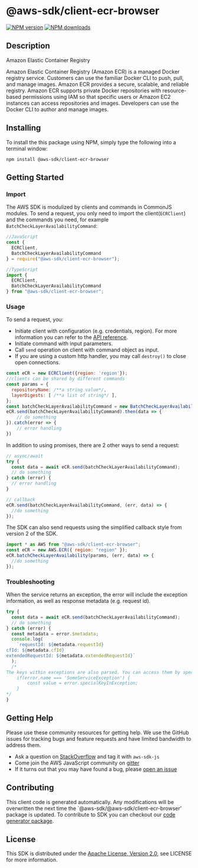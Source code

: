 # @aws-sdk/client-ecr-browser

[![NPM version](https://img.shields.io/npm/v/@aws-sdk/client-ecr-browser/preview.svg)](https://www.npmjs.com/package/@aws-sdk/client-ecr-browser)
[![NPM downloads](https://img.shields.io/npm/dm/@aws-sdk/client-ecr-browser.svg)](https://www.npmjs.com/package/@aws-sdk/client-ecr-browser)

## Description

<fullname>Amazon Elastic Container Registry</fullname> <p>Amazon Elastic Container Registry (Amazon ECR) is a managed Docker registry service. Customers can use the familiar Docker CLI to push, pull, and manage images. Amazon ECR provides a secure, scalable, and reliable registry. Amazon ECR supports private Docker repositories with resource-based permissions using IAM so that specific users or Amazon EC2 instances can access repositories and images. Developers can use the Docker CLI to author and manage images.</p>

## Installing

To install the this package using NPM, simply type the following into a terminal window:

```
npm install @aws-sdk/client-ecr-browser
```

## Getting Started

### Import

The AWS SDK is modulized by clients and commands in CommonJS modules. To send a request, you only need to import the client(`ECRClient`) and the commands you need, for example `BatchCheckLayerAvailabilityCommand`:

```javascript
//JavaScript
const {
  ECRClient,
  BatchCheckLayerAvailabilityCommand
} = require("@aws-sdk/client-ecr-browser");
```

```javascript
//TypeScript
import {
  ECRClient,
  BatchCheckLayerAvailabilityCommand
} from "@aws-sdk/client-ecr-browser";
```

### Usage

To send a request, you:

- Initiate client with configuration (e.g. credentials, region). For more information you can refer to the [API reference][].
- Initiate command with input parameters.
- Call `send` operation on client with command object as input.
- If you are using a custom http handler, you may call `destroy()` to close open connections.

```javascript
const eCR = new ECRClient({region: 'region'});
//clients can be shared by different commands
const params = {
  repositoryName: /**a string value*/,
  layerDigests: [ /**a list of string*/ ],
};
const batchCheckLayerAvailabilityCommand = new BatchCheckLayerAvailabilityCommand(params);
eCR.send(batchCheckLayerAvailabilityCommand).then(data => {
    // do something
}).catch(error => {
    // error handling
})
```

In addition to using promises, there are 2 other ways to send a request:

```javascript
// async/await
try {
  const data = await eCR.send(batchCheckLayerAvailabilityCommand);
  // do something
} catch (error) {
  // error handling
}
```

```javascript
// callback
eCR.send(batchCheckLayerAvailabilityCommand, (err, data) => {
  //do something
});
```

The SDK can also send requests using the simplified callback style from version 2 of the SDK.

```javascript
import * as AWS from "@aws-sdk/client-ecr-browser";
const eCR = new AWS.ECR({ region: "region" });
eCR.batchCheckLayerAvailability(params, (err, data) => {
  //do something
});
```

### Troubleshooting

When the service returns an exception, the error will include the exception information, as well as response metadata (e.g. request id).

```javascript
try {
  const data = await eCR.send(batchCheckLayerAvailabilityCommand);
  // do something
} catch (error) {
  const metadata = error.$metadata;
  console.log(
    `requestId: ${metadata.requestId}
cfId: ${metadata.cfId}
extendedRequestId: ${metadata.extendedRequestId}`
  );
  /*
The keys within exceptions are also parsed. You can access them by specifying exception names:
    if(error.name === 'SomeServiceException') {
        const value = error.specialKeyInException;
    }
*/
}
```

## Getting Help

Please use these community resources for getting help. We use the GitHub issues for tracking bugs and feature requests and have limited bandwidth to address them.

- Ask a question on [StackOverflow](https://stackoverflow.com/questions/tagged/aws-sdk-js) and tag it with `aws-sdk-js`
- Come join the AWS JavaScript community on [gitter](https://gitter.im/aws/aws-sdk-js-v3)
- If it turns out that you may have found a bug, please [open an issue](https://github.com/aws/aws-sdk-js-v3/issues)

## Contributing

This client code is generated automatically. Any modifications will be overwritten the next time the `@aws-sdk/@aws-sdk/client-ecr-browser' package is updated. To contribute to SDK you can checkout our [code generator package][].

## License

This SDK is distributed under the
[Apache License, Version 2.0](http://www.apache.org/licenses/LICENSE-2.0),
see LICENSE for more information.

[code generator package]: https://github.com/aws/aws-sdk-js-v3/tree/master/packages/service-types-generator
[api reference]: https://docs.aws.amazon.com/AWSJavaScriptSDK/latest/
